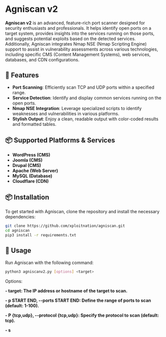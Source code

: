 # Agniscan v2

**Agniscan v2** is an advanced, feature-rich port scanner designed for security enthusiasts and professionals. It helps identify open ports on a target system, provides insights into the services running on those ports, and suggests potential exploits based on the detected services. Additionally, Agniscan integrates Nmap NSE (Nmap Scripting Engine) support to assist in vulnerability assessments across various technologies, including specific CMS (Content Management Systems), web services, databases, and CDN configurations.

## 🚀 Features

- **Port Scanning**: Efficiently scan TCP and UDP ports within a specified range.
- **Service Detection**: Identify and display common services running on the open ports.
- **Nmap NSE Integration**: Leverage specialized scripts to identify weaknesses and vulnerabilities in various platforms.
- **Stylish Output**: Enjoy a clean, readable output with color-coded results and formatted tables.

## 📦 Supported Platforms & Services

- **WordPress (CMS)**
- **Joomla (CMS)**
- **Drupal (CMS)**
- **Apache (Web Server)**
- **MySQL (Database)**
- **Cloudflare (CDN)**

## 📦 Installation

To get started with Agniscan, clone the repository and install the necessary dependencies:

```bash
git clone https://github.com/xploitnation/agniscan.git
cd agniscan
pip3 install -r requirements.txt
```
## 🎯 Usage
Run Agniscan with the following command:
```bash
python3 agniscanv2.py [options] <target>
```
Options:

**- target: The IP address or hostname of the target to scan.**

**- p START END, --ports START END: Define the range of ports to scan (default: 1-100).**

**- P {tcp,udp}, --protocol {tcp,udp}: Specify the protocol to scan (default: tcp).**

**- s <script>, --scripts <script>: Specify NSE scripts to run against the target.**

**- v, --verbose: Enable verbose output for more detailed information.**


## Example Commands
To scan TCP ports from 1 to 100 on a target IP address:
```bash
python3 agniscanv2.py example.com -p 1 100 -P tcp
```
To scan WordPress site or any other with specific NSE scripts:
```bash
python3 agniscanv2.py <wordpress-site> -p 80 443 -s http-wordpress-enum http-wordpress-brute

```

## **NSE Scripts for Specific Services**
1.   WordPress (CMS)
```bash
http-wordpress-enum: Enumerates WordPress users.

http-wordpress-brute: Brute-forces WordPress login credentials.

http-enum: Scans for common web application directories, including those used by WordPress.

http-vuln-cve2017-1001000: Detects a remote code execution vulnerability (CVE-2017-1001000).

http-sql-injection: Scans for SQL injection vulnerabilities on WordPress.
```
2. Joomla (CMS)
```bash
http-joomla-brute: Attempts to brute-force Joomla login.

http-enum: Scans for directories used by Joomla.

http-sql-injection: Scans Joomla for SQL injection vulnerabilities.

http-vuln-cve2015-8562: Checks for the Joomla RCE vulnerability (CVE-2015-8562).

```
3. Drupal (CMS)
```bash
http-drupal-enum: Enumerates users on a Drupal site.

http-drupal-brute: Attempts to brute-force Drupal login.

http-vuln-cve2014-3704: Detects SQL injection vulnerability in Drupal (CVE-2014-3704).
```
4. Apache (Web Server)
```bash
http-apache-negotiation: Tests Apache content negotiation misconfigurations.

http-apache-server-status: Retrieves Apache server status page.

http-enum: Identifies common directories in Apache-hosted web applications.

http-slowloris-check: Tests for Slowloris DoS vulnerability.
```
5. MySQL (Database)
```bash
mysql-brute: Attempts to brute-force MySQL login credentials.

mysql-empty-password: Checks for MySQL accounts with empty passwords.

mysql-users: Enumerates MySQL users.

mysql-vuln-cve2012-2122: Detects a MySQL authentication bypass vulnerability (CVE-2012-2122).
```
6. Cloudflare (CDN)
```bash
http-cloudflare-resolve: Attempts to bypass Cloudflare by resolving the origin IP of a website.

http-dns-brute: Brute-forces subdomains, potentially exposing services not protected by Cloudflare.

dns-brute: Similar to http-dns-brute, but at the DNS level.
```
## **Running Multiple Scripts**
You can specify multiple scripts for testing different CMS, servers, and databases by providing a space-separated list of scripts in the -s argument.
```bash
python3 agniscan.py <target-site> -p 80 443 -s http-wordpress-enum http-enum http-sql-injection
```
## **⚖️ Legal Considerations**
**Important: Only run these scripts against websites or systems that you have explicit permission to scan. Unauthorized testing can be illegal and unethical.**

## 🤝 Contributing
Contributions are welcome! Feel free to submit pull requests or open issues to enhance the tool. Your feedback and contributions help improve Agniscan.


## 🙌 Credits

    Developed by: xploitnation
    X Handle: 0xSwayamm 

Agniscan is intended for security professionals to scan and assess network vulnerabilities. Use it responsibly and ensure you have permission before scanning any network.
